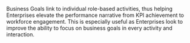 Business Goals link to individual role-based activities, thus helping Enterprises 
elevate the performance narrative from KPI achievement to workforce engagement. 
This is especially useful as Enterprises look to improve the ability to focus on 
business goals in every activity and interaction.
